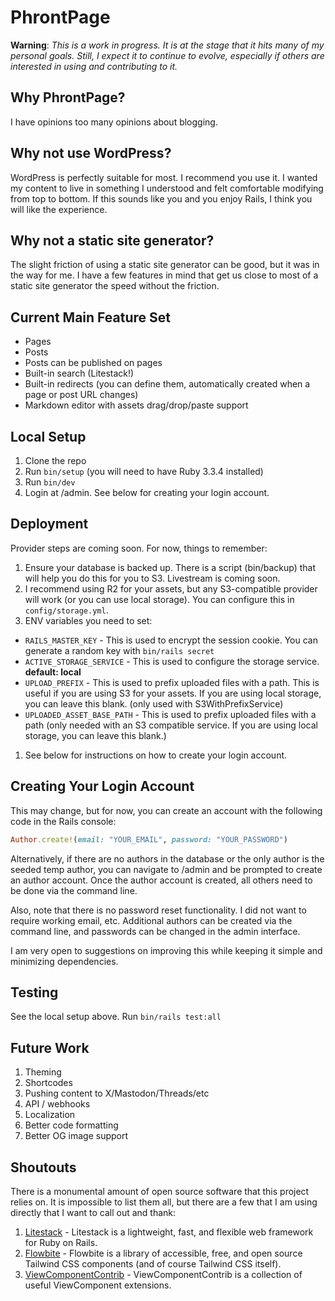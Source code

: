 # PhrontPage

**Warning**: _This is a work in progress. It is at the stage that it hits many of my personal goals. Still, I expect it to continue to evolve, especially if others are interested in using and contributing to it._

## Why PhrontPage?

I have opinions too many opinions about blogging.

## Why not use WordPress?

WordPress is perfectly suitable for most. I recommend you use it. I wanted my content to live in something I understood and felt comfortable modifying from top to bottom. If this sounds like you and you enjoy Rails, I think you will like the experience.

## Why not a static site generator?

The slight friction of using a static site generator can be good, but it was in the way for me. I have a few features in mind that get us close to most of a static site generator the speed without the friction.

## Current Main Feature Set
- Pages
- Posts
- Posts can be published on pages
- Built-in search (Litestack!)
- Built-in redirects (you can define them, automatically created when a page or post URL changes)
- Markdown editor with assets drag/drop/paste support

## Local Setup

1. Clone the repo
2. Run `bin/setup` (you will need to have Ruby 3.3.4 installed)
3. Run `bin/dev`
4. Login at /admin. See below for creating your login account.

## Deployment

Provider steps are coming soon. For now, things to remember:
1. Ensure your database is backed up. There is a script (bin/backup) that will help you do this for you to S3. Livestream is coming soon.
1. I recommend using R2 for your assets, but any S3-compatible provider will work (or you can use local storage). You can configure this in `config/storage.yml`.
1. ENV variables you need to set:
  - `RAILS_MASTER_KEY` - This is used to encrypt the session cookie. You can generate a random key with `bin/rails secret`
  - `ACTIVE_STORAGE_SERVICE` - This is used to configure the storage service. **default: local**
  - `UPLOAD_PREFIX` - This is used to prefix uploaded files with a path. This is useful if you are using S3 for your assets. If you are using local storage, you can leave this blank. (only used with S3WithPrefixService)
  - `UPLOADED_ASSET_BASE_PATH` - This is used to prefix uploaded files with a path (only needed with an S3 compatible service. If you are using local storage, you can leave this blank.)
1. See below for instructions on how to create your login account.

## Creating Your Login Account

This may change, but for now, you can create an account with the following code in the Rails console:

```ruby
Author.create!(email: "YOUR_EMAIL", password: "YOUR_PASSWORD")
```

Alternatively, if there are no authors in the database or the only author is the seeded temp author, you can navigate to /admin and be prompted to create an author account. Once the author account is created, all others need to be done via the command line.

Also, note that there is no password reset functionality. I did not want to require working email, etc. Additional authors can be created via the command line, and passwords can be changed in the admin interface.

I am very open to suggestions on improving this while keeping it simple and minimizing dependencies.

## Testing

See the local setup above. Run `bin/rails test:all`

## Future Work

1. Theming
1. Shortcodes
1. Pushing content to X/Mastodon/Threads/etc
1. API / webhooks
1. Localization
1. Better code formatting
1. Better OG image support

## Shoutouts

There is a monumental amount of open source software that this project relies on. It is impossible to list them all, but there are a few that I am using directly that I want to call out and thank:

1. [Litestack](https://github.com/oldmoe/litestack) - Litestack is a lightweight, fast, and flexible web framework for Ruby on Rails.
1. [Flowbite](https://flowbite.com) - Flowbite is a library of accessible, free, and open source Tailwind CSS components (and of course Tailwind CSS itself).
1. [ViewComponentContrib](https://github.com/viewcomponent-contrib/view_component) - ViewComponentContrib is a collection of useful ViewComponent extensions.

[^1]: There are some interesting alternatives for hosting SQLite databases, and I hope to explore them shortly.